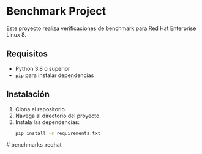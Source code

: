 # Benchmark Project

Este proyecto realiza verificaciones de benchmark para Red Hat Enterprise Linux 8.

## Requisitos

- Python 3.8 o superior
- `pip` para instalar dependencias

## Instalación

1. Clona el repositorio.
2. Navega al directorio del proyecto.
3. Instala las dependencias:
   ```bash
   pip install -r requirements.txt
#   b e n c h m a r k s _ r e d h a t  
 